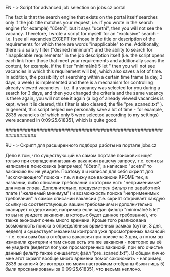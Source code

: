 EN - > Script for advanced job selection on jobs.cz portal

The fact is that the search engine that exists on the portal itself searches only if the job title matches your request, i.e. if you wrote in the search engine (for example) "účetní", but it says "ucetni", then you will not see the vacancy. Therefore, I wrote a script for myself for an "exclusive" search - i.e. I see all vacancies EXCEPT for those in the title or description of the requirements for which there are words "inapplicable" to me. Additionally, there is a salary filter ("desired minimum") and the ability to search for "inapplicable requirements" in the job description itself (i.e. the script opens each link from those that meet your requirements and additionally scans the content, for example, if the filter "minimálně 5 let " then you will not see vacancies in which this requirement will be), which also saves a lot of time. In addition, the possibility of searching within a certain time frame (a day, 3 days, a week) is implemented and there is a mechanism for controlling already viewed vacancies - i.e. if a vacancy was selected for you during a search for 3 days, and then you changed the criteria and the same vacancy is there again, you will not see it again (a log of already viewed vacancies is kept, when it is cleared, this filter is also cleared; the file "pre_scaned.txt" ).
In general, this script helped me personally save a lot of time - for example, 2838 vacancies (of which only 5 were selected according to my settings) were scanned in 0:09:25.618351, which is quite good.

###################################################################

RU - > Скрипт для расширенного подбора работы на портале jobs.cz

Дело в том, что существующий на самом портале поисковик ищет только при совпаденииназвания вакансии вашему запросу, т.е. если вы написали в поисковике (например) "účetní", а написано "ucetni" то вакансию вы не увидете. Поэтому я и написал для себя скрипт для "исключающего" поиска - т.е. я вижу все вакансии КРОМЕ тех, в названии, либо описании требований к которым есть "неприменимые" для меня слова. Дополнительно, предусметрен фильтр по заработной плате ("желаемый минимум") и возможность поиска "неприменимых требований" в самом описании вакансии (т.е. скрипт открывает каждую ссылку из соответствующих вашим требованиям и дополнительно сканирует содержимае, например если задан фильтр "minimálně 5 let" то вы не увидете вакансии, в которых будет данное требование), что также экономит очень много времени. Кроме того реализована возможность поиска в определённых временных рамках (сутки, 3 дня, неделя) и существует механизм контроля уже просмотренных вакансий - т.е. если вам была отобрана вакансия при поиске за 3 дня, а потом вы изменили критерии и там снова есть эта же вакансия - повторно вы её не увидите (ведется лог уже просмотренных вакансий, при его очистке данный фильтр также очищается; файл "pre_scaned.txt").
В общем лично мне этот скрипт вообще много времени помог сэкономить - например, 2838 вакансий (из которых по моим настройкам отобраны были лишь 5) были просканированы за 0:09:25.618351, что весьма неплохо.
